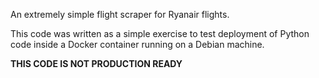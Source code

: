 An extremely simple flight scraper for Ryanair flights.

This code was written as a simple exercise to test deployment of Python code
inside a Docker container running on a Debian machine.

**THIS CODE IS NOT PRODUCTION READY**
